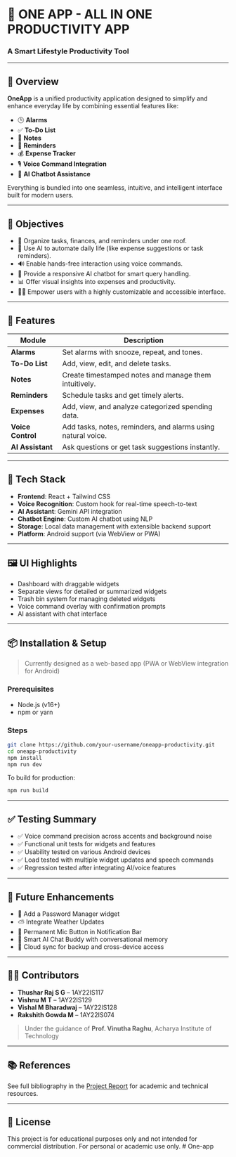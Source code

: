 
# 📱 ONE APP - ALL IN ONE PRODUCTIVITY APP

### A Smart Lifestyle Productivity Tool

---

## 🧠 Overview

**OneApp** is a unified productivity application designed to simplify and enhance everyday life by combining essential features like:

- 🕒 **Alarms**
- ✅ **To-Do List**
- 📝 **Notes**
- 🔔 **Reminders**
- 💰 **Expense Tracker**
- 🎙️ **Voice Command Integration**
- 🤖 **AI Chatbot Assistance**

Everything is bundled into one seamless, intuitive, and intelligent interface built for modern users.

---

## 🎯 Objectives

- 🧹 Organize tasks, finances, and reminders under one roof.
- 🧠 Use AI to automate daily life (like expense suggestions or task reminders).
- 🔊 Enable hands-free interaction using voice commands.
- 💬 Provide a responsive AI chatbot for smart query handling.
- 📊 Offer visual insights into expenses and productivity.
- 🧑‍💻 Empower users with a highly customizable and accessible interface.

---

## 🔧 Features

| Module         | Description |
|----------------|-------------|
| **Alarms**     | Set alarms with snooze, repeat, and tones. |
| **To-Do List** | Add, view, edit, and delete tasks. |
| **Notes**      | Create timestamped notes and manage them intuitively. |
| **Reminders**  | Schedule tasks and get timely alerts. |
| **Expenses**   | Add, view, and analyze categorized spending data. |
| **Voice Control** | Add tasks, notes, reminders, and alarms using natural voice. |
| **AI Assistant** | Ask questions or get task suggestions instantly. |

---

## 📱 Tech Stack

- **Frontend**: React + Tailwind CSS
- **Voice Recognition**: Custom hook for real-time speech-to-text
- **AI Assistant**: Gemini API integration
- **Chatbot Engine**: Custom AI chatbot using NLP
- **Storage**: Local data management with extensible backend support
- **Platform**: Android support (via WebView or PWA)

---

## 🖼️ UI Highlights

- Dashboard with draggable widgets
- Separate views for detailed or summarized widgets
- Trash bin system for managing deleted widgets
- Voice command overlay with confirmation prompts
- AI assistant with chat interface

---

## 📦 Installation & Setup

> Currently designed as a web-based app (PWA or WebView integration for Android)

### Prerequisites
- Node.js (v16+)
- npm or yarn

### Steps

```bash
git clone https://github.com/your-username/oneapp-productivity.git
cd oneapp-productivity
npm install
npm run dev
```

To build for production:

```bash
npm run build
```

---

## ✅ Testing Summary

- ✅ Voice command precision across accents and background noise
- ✅ Functional unit tests for widgets and features
- ✅ Usability tested on various Android devices
- ✅ Load tested with multiple widget updates and speech commands
- ✅ Regression tested after integrating AI/voice features

---

## 🚀 Future Enhancements

- 🔐 Add a Password Manager widget
- ⛅ Integrate Weather Updates
- 📱 Permanent Mic Button in Notification Bar
- 🧠 Smart AI Chat Buddy with conversational memory
- 🔄 Cloud sync for backup and cross-device access

---

## 👨‍💻 Contributors

- **Thushar Raj S G** – 1AY22IS117
- **Vishnu M T** – 1AY22IS129   
- **Vishal M Bharadwaj** – 1AY22IS128  
- **Rakshith Gowda M** – 1AY22IS074  
> Under the guidance of **Prof. Vinutha Raghu**, Acharya Institute of Technology

---

## 📚 References

See full bibliography in the [Project Report](./ALL_IN_PRODUCTIVITY_APP.pdf) for academic and technical resources.

---

## 📄 License

This project is for educational purposes only and not intended for commercial distribution. For personal or academic use only.
#   O n e - a p p  
 